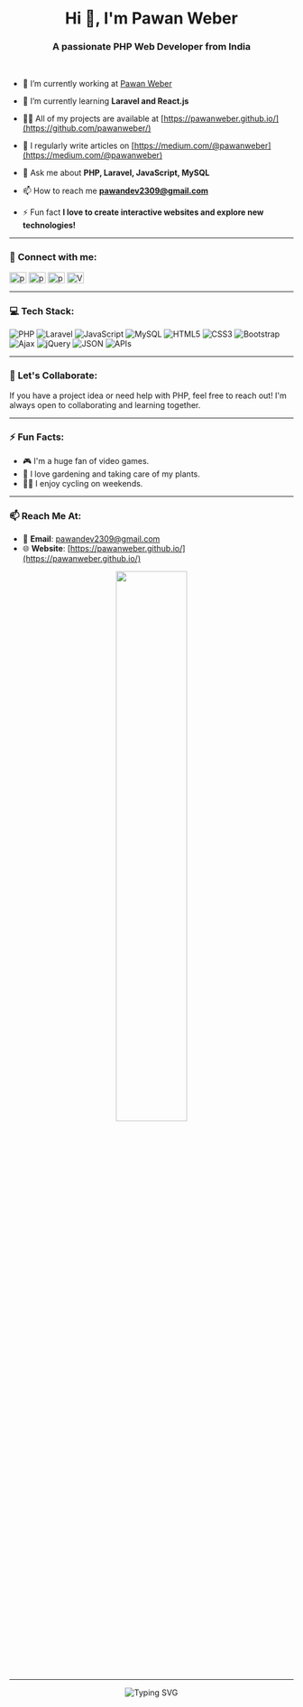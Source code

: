 <h1 align="center">Hi 👋, I'm Pawan Weber</h1>
<h3 align="center">A passionate PHP Web Developer from India</h3>

<!-- <img align="right" alt="Coding" width="30%" src="https://media.giphy.com/media/M9gbBd9nbDrOTu1Mqx/giphy.gif"> -->
<br>

- 🔭 I’m currently working at [Pawan Weber](https://www.yourcompany.com)

- 🌱 I’m currently learning **Laravel and React.js**

- 👨‍💻 All of my projects are available at [https://pawanweber.github.io/](https://github.com/pawanweber/)

- 📝 I regularly write articles on [https://medium.com/@pawanweber](https://medium.com/@pawanweber)

- 💬 Ask me about **PHP, Laravel, JavaScript, MySQL**

- 📫 How to reach me **pawandev2309@gmail.com**

- ⚡ Fun fact **I love to create interactive websites and explore new technologies!**

---

### 🌟 **Connect with me:**
<p align="left">
  <a href="https://linkedin.com/in/pawanweber" target="blank"><img align="center" src="https://cdn.jsdelivr.net/npm/simple-icons@v3/icons/linkedin.svg" alt="pawanweber" height="20" width="30" /></a>
  <a href="https://instagram.com/pawanweber" target="blank"><img align="center" src="https://cdn.jsdelivr.net/npm/simple-icons@v3/icons/instagram.svg" alt="pawanweber" height="20" width="30" /></a>
  <a href="https://twitter.com/pawanweber" target="blank"><img align="center" src="https://cdn.jsdelivr.net/npm/simple-icons@v3/icons/twitter.svg" alt="pawanweber" height="20" width="30" /></a>
  <a href="https://youtube.com/channel/UCXg23QJz3kg19Q0JKV2eosA" target="blank"><img align="center" src="https://cdn.jsdelivr.net/npm/simple-icons@v3/icons/youtube.svg" alt="Vishnupriya_avi_ji" height="20" width="30" /></a>
</p>

---

### 💻 **Tech Stack:**

<div align="left">
  <img src="https://img.shields.io/badge/PHP-777BB4?style=for-the-badge&logo=php&logoColor=white" alt="PHP" />
  <img src="https://img.shields.io/badge/Laravel-FF2D20?style=for-the-badge&logo=laravel&logoColor=white" alt="Laravel" />
  <img src="https://img.shields.io/badge/JavaScript-323330?style=for-the-badge&logo=javascript&logoColor=F7DF1E" alt="JavaScript" />
  <img src="https://img.shields.io/badge/MySQL-00000F?style=for-the-badge&logo=mysql&logoColor=white" alt="MySQL" />
  <img src="https://img.shields.io/badge/HTML5-E34F26?style=for-the-badge&logo=html5&logoColor=white" alt="HTML5" />
  <img src="https://img.shields.io/badge/CSS3-1572B6?style=for-the-badge&logo=css3&logoColor=white" alt="CSS3" />
  <img src="https://img.shields.io/badge/Bootstrap-563D7C?style=for-the-badge&logo=bootstrap&logoColor=white" alt="Bootstrap" />
  <img src="https://img.shields.io/badge/Ajax-005571?style=for-the-badge&logo=ajax&logoColor=white" alt="Ajax" />
  <img src="https://img.shields.io/badge/jQuery-0769AD?style=for-the-badge&logo=jquery&logoColor=white" alt="jQuery" />
  <img src="https://img.shields.io/badge/JSON-000000?style=for-the-badge&logo=json&logoColor=white" alt="JSON" />
  <img src="https://img.shields.io/badge/APIs-FE7A16?style=for-the-badge&logo=api&logoColor=white" alt="APIs" />
</div>

<!--
---

### 🚀 **Projects:**

- **[Project Name 1](https://github.com/pawanweber/project1)** - A brief description of the project.
- **[Project Name 2](https://github.com/pawanweber/project2)** - A brief description of the project.
- **[Project Name 3](https://github.com/pawanweber/project3)** - A brief description of the project.

---

### 📝 **Latest Blog Posts:**

- [How to Master PHP in 2024](https://medium.com/@pawanweber/how-to-master-php-in-2024)
- [Understanding the Basics of Laravel](https://medium.com/@pawanweber/understanding-the-basics-of-laravel)
- [10 Tips to Improve Your Web Development Skills](https://medium.com/@pawanweber/10-tips-to-improve-your-web-development-skills)

➡️ [More blog posts...](https://medium.com/@pawanweber)

---

### 📊 **GitHub Stats:**

<p align="center">
  <img src="https://github-readme-stats.vercel.app/api?username=pawanweber&show_icons=true&theme=radical" alt="pawanweber's GitHub stats" />
</p>

<p align="center">
  <img src="https://github-readme-streak-stats.herokuapp.com/?user=pawanweber&theme=radical" alt="pawanweber's GitHub streak" />
</p>

<p align="center">
  <img src="https://github-readme-stats.vercel.app/api/top-langs/?username=pawanweber&theme=radical&layout=compact" alt="pawanweber's most used languages" />
</p>

---

### 🏆 **GitHub Trophies:**

<p align="center">
  <img src="https://github-profile-trophy.vercel.app/?username=pawanweber&theme=radical&no-frame=true&no-bg=true&margin-w=4" alt="pawanweber's GitHub Trophies"/>
</p>

-->
---

### 💬 **Let's Collaborate:**
If you have a project idea or need help with PHP, feel free to reach out! I'm always open to collaborating and learning together.

---

### ⚡ **Fun Facts:**

- 🎮 I'm a huge fan of video games.
- 🌱 I love gardening and taking care of my plants.
- 🚴‍♂️ I enjoy cycling on weekends.

---

### 📫 **Reach Me At:**

- 📧 **Email**: pawandev2309@gmail.com
- 🌐 **Website**: [https://pawanweber.github.io/](https://pawanweber.github.io/)

<p align="center">
  <img src="https://media.giphy.com/media/3o7qE1YN7aBOFPRw8E/giphy.gif" width="50%">
</p>

---

<p align="center">
  <img src="https://readme-typing-svg.herokuapp.com?color=%2336BCF7&duration=5000&pause=2000&lines=Thanks+for+Visiting+%F0%9F%98%87;Let's+Connect+Together!+%F0%9F%9A%80;Happy+Coding!+%F0%9F%91%A8%E2%80%8D%F0%9F%92%BB" alt="Typing SVG">
</p>

